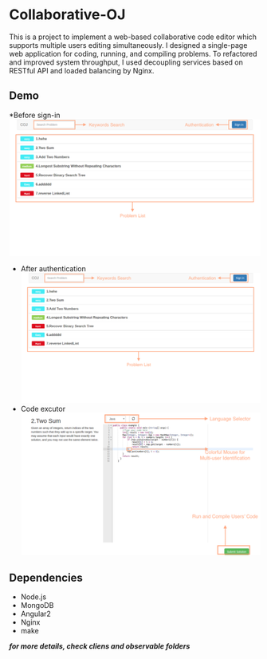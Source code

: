 # Collaborative-OJ
This is a project to implement a web-based collaborative code editor which supports multiple users editing simultaneously. I designed a single-page web application for coding, running, and compiling problems. To refactored and improved system throughput, I used decoupling services based on RESTful API and loaded balancing by Nginx. 

## Demo
*Before sign-in
![image1](https://github.com/ZhekaiJin/Collaborative-OJ/blob/master/assets/sign-in.png)
* After authentication
![image2](https://github.com/ZhekaiJin/Collaborative-OJ/blob/master/assets/sign-in.png)
* Code excutor
![image3](https://github.com/ZhekaiJin/Collaborative-OJ/blob/master/assets/problem-details.png)


## Dependencies
* Node.js
* MongoDB
* Angular2
* Nginx
* make

***for more details, check cliens and observable folders***
